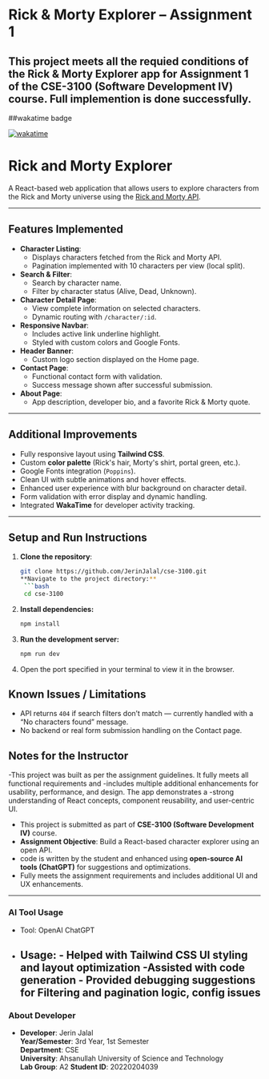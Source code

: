 # Rick & Morty Explorer – Assignment 1

## This project meets all the requied conditions of the Rick & Morty Explorer app for Assignment 1 of the CSE-3100 (Software Development IV) course. Full implemention is done successfully.

##wakatime badge

[![wakatime](https://wakatime.com/badge/user/70cb7d88-dce0-4f4d-ac94-d2f0d4b9ae3b/project/02489e11-8a61-479b-873b-0238e0163cde.svg)](https://wakatime.com/badge/user/70cb7d88-dce0-4f4d-ac94-d2f0d4b9ae3b/project/02489e11-8a61-479b-873b-0238e0163cde)

# Rick and Morty Explorer

A React-based web application that allows users to explore characters from the Rick and Morty universe using the [Rick and Morty API](https://rickandmortyapi.com/).

---

##  Features Implemented

- **Character Listing**:
  - Displays characters fetched from the Rick and Morty API.
  - Pagination implemented with 10 characters per view (local split).
- **Search & Filter**:
  - Search by character name.
  - Filter by character status (Alive, Dead, Unknown).
- **Character Detail Page**:
  - View complete information on selected characters.
  - Dynamic routing with `/character/:id`.
- **Responsive Navbar**:
  - Includes active link underline highlight.
  - Styled with custom colors and Google Fonts.
- **Header Banner**:
  - Custom logo section displayed on the Home page.
- **Contact Page**:
  - Functional contact form with validation.
  - Success message shown after successful submission.
- **About Page**:
  - App description, developer bio, and a favorite Rick & Morty quote.

---

## Additional Improvements

- Fully responsive layout using **Tailwind CSS**.
- Custom **color palette** (Rick's hair, Morty's shirt, portal green, etc.).
- Google Fonts integration (`Poppins`).
- Clean UI with subtle animations and hover effects.
- Enhanced user experience with blur background on character detail.
- Form validation with error display and dynamic handling.
- Integrated **WakaTime** for developer activity tracking.

---

## Setup and Run Instructions

1. **Clone the repository**:
   ````bash
   git clone https://github.com/JerinJalal/cse-3100.git
   **Navigate to the project directory:**
    ```bash
    cd cse-3100
   ````
2. **Install dependencies:**
   ```bash
   npm install
   ```
3. **Run the development server:**
   ```bash
   npm run dev
   ```
4. Open the port specified in your terminal to view it in the browser.

## Known Issues / Limitations

- API returns `404` if search filters don’t match — currently handled with a “No characters found” message.
- No backend or real form submission handling on the Contact page.

## Notes for the Instructor

-This project was built as per the assignment guidelines. It fully meets all functional requirements and -includes multiple additional enhancements for usability, performance, and design. The app demonstrates a -strong understanding of React concepts, component reusability, and user-centric UI.

- This project is submitted as part of **CSE-3100 (Software Development IV)** course.
- **Assignment Objective**: Build a React-based character explorer using an open API.
- code is written by the student and enhanced using **open-source AI tools (ChatGPT)** for suggestions and optimizations.
- Fully meets the assignment requirements and includes additional UI and UX enhancements.

---

### AI Tool Usage

- Tool: OpenAI ChatGPT
- Usage: - Helped with Tailwind CSS UI styling and layout optimization
  -Assisted with code generation - Provided debugging suggestions for Filtering and pagination logic, config issues
  --
### About Developer
- **Developer**: Jerin Jalal  
  **Year/Semester**: 3rd Year, 1st Semester  
  **Department**: CSE  
  **University**: Ahsanullah University of Science and Technology  
  **Lab Group**: A2
  **Student ID**: 20220204039
